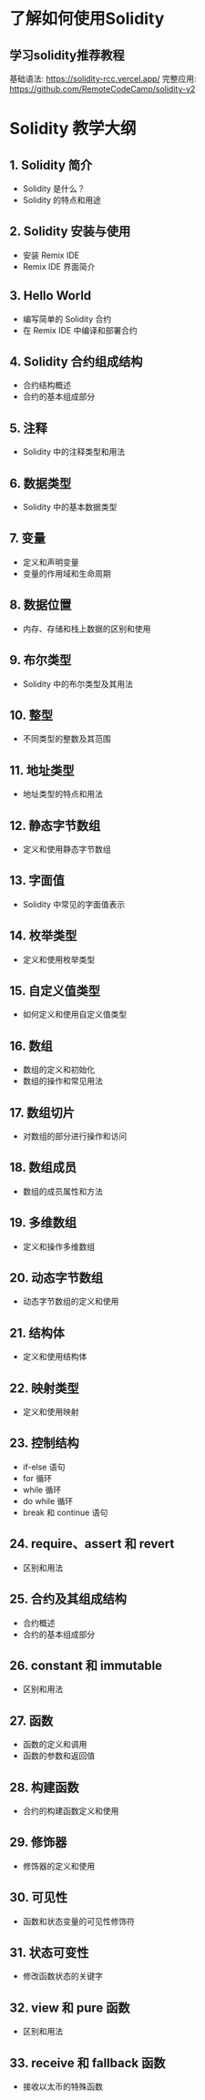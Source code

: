 # 了解如何使用Solidity
## 学习solidity推荐教程
基础语法: https://solidity-rcc.vercel.app/
完整应用: https://github.com/RemoteCodeCamp/solidity-v2
# Solidity 教学大纲

## 1. Solidity 简介
   - Solidity 是什么？
   - Solidity 的特点和用途
   
## 2. Solidity 安装与使用
   - 安装 Remix IDE
   - Remix IDE 界面简介
   
## 3. Hello World
   - 编写简单的 Solidity 合约
   - 在 Remix IDE 中编译和部署合约
   
## 4. Solidity 合约组成结构
   - 合约结构概述
   - 合约的基本组成部分
   
## 5. 注释
   - Solidity 中的注释类型和用法
   
## 6. 数据类型
   - Solidity 中的基本数据类型
   
## 7. 变量
   - 定义和声明变量
   - 变量的作用域和生命周期
   
## 8. 数据位置
   - 内存、存储和栈上数据的区别和使用
   
## 9. 布尔类型
   - Solidity 中的布尔类型及其用法
   
## 10. 整型
   - 不同类型的整数及其范围
   
## 11. 地址类型
   - 地址类型的特点和用法
   
## 12. 静态字节数组
   - 定义和使用静态字节数组
   
## 13. 字面值
   - Solidity 中常见的字面值表示
   
## 14. 枚举类型
   - 定义和使用枚举类型
   
## 15. 自定义值类型
   - 如何定义和使用自定义值类型
   
## 16. 数组
   - 数组的定义和初始化
   - 数组的操作和常见用法
   
## 17. 数组切片
   - 对数组的部分进行操作和访问
   
## 18. 数组成员
   - 数组的成员属性和方法
   
## 19. 多维数组
   - 定义和操作多维数组
   
## 20. 动态字节数组
   - 动态字节数组的定义和使用
   
## 21. 结构体
   - 定义和使用结构体
   
## 22. 映射类型
   - 定义和使用映射
   
## 23. 控制结构
   - if-else 语句
   - for 循环
   - while 循环
   - do while 循环
   - break 和 continue 语句
   
## 24. require、assert 和 revert
   - 区别和用法
   
## 25. 合约及其组成结构
   - 合约概述
   - 合约的基本组成部分
   
## 26. constant 和 immutable
   - 区别和用法
   
## 27. 函数
   - 函数的定义和调用
   - 函数的参数和返回值
   
## 28. 构建函数
   - 合约的构建函数定义和使用
   
## 29. 修饰器
   - 修饰器的定义和使用
   
## 30. 可见性
   - 函数和状态变量的可见性修饰符
   
## 31. 状态可变性
   - 修改函数状态的关键字
   
## 32. view 和 pure 函数
   - 区别和用法
   
## 33. receive 和 fallback 函数
   - 接收以太币的特殊函数
